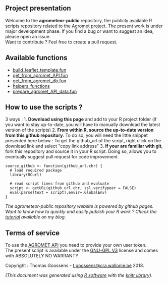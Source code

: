 Project presentation
--------------------

Welcome to the **agrometeor-public** repository, the publicly available
R scripts repository related to the [Agromet
project](http://www.cra.wallonie.be/fr/agromet). The present work is
under major development phase. If you find a bug or want to suggest an
idea, please open an issue.  
Want to contribute ? Feel free to create a pull request.

Available functions
-------------------

-   [build\_leaflet\_template.fun](./R/build_leaflet_template.fun/build_leaflet_template.fun.html)
-   [get\_from\_agromet\_API.fun](./R/get_from_agromet_API.fun/get_from_agromet_API.fun.html)
-   [get\_from\_agromet\_db.fun](./R/get_from_agromet_db.fun/get_from_agromet_db.fun.html)
-   [helpers\_functions](./R/helpers_functions/helpers.html)
-   [prepare\_agromet\_API\_data.fun](./R/prepare_agromet_API_data.fun/prepare_agromet_API_data.fun.html)

How to use the scripts ?
------------------------

3 ways : 1. **Download using this page** and add to your R project
folder (if you want to stay up-to-date, you will have to manually
download the latest version of the scripts) 2. **From within R, source
the up-to-date version from this github repository**. To do so, you will
need the little snippet presented here below : To get the github\_url of
the script, right click on the download link and select "copy link
address" 3. **If your are familiar with git**, fork this repository and
source it in your R script. Doing so, allows you to eventually suggest
pull request for code improvement.

    source_github <- function(github_url.chr) {
      # load required package
      library(RCurl)

      # read script lines from github and evaluate
      script <- getURL(github_url.chr, ssl.verifypeer = FALSE)
      eval(parse(text = script),envir=.GlobalEnv)
    }

*The agrometeor-public repository website is powered by github pages.*  
*Want to know how to quickly and easily publish your R work ? Check the
[tutorial](https://pokyah.github.io/howto/Quickly-publish-your-R-interactive-data-visualization-tools-with-github-pages/)
available on my blog.*

Terms of service
----------------

To use the [AGROMET API](https://app.pameseb.be/fr/pages/api_call_test/)
you need to provide your own user token.  
The present script is available under the [GNU-GPL
V3](https://www.gnu.org/licenses/gpl-3.0.en.html) license and comes with
ABSOLUTELY NO WARRANTY.

Copyright : Thomas Goossens - <t.goossens@cra.wallonie.be> 2018.

*(This document was generated using [R
software](https://www.r-project.org/) with the [knitr
library](https://deanattali.com/2015/03/24/knitrs-best-hidden-gem-spin/))*.
